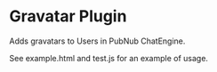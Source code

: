 # Gravatar Plugin

Adds gravatars to Users in PubNub ChatEngine.

See example.html and test.js for an example
of usage.
